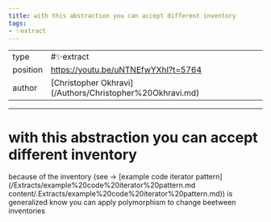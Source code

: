 ```yaml
---
title: with this abstraction you can accept different inventory
tags:
- ✨extract
---
```



<table>
<tr>
<td> type </td>
<td> #✨extract </td>
</tr>
<tr>
<td> position </td>
<td> <a href="https://youtu.be/uNTNEfwYXhI?t=5764">https://youtu.be/uNTNEfwYXhI?t=5764</a> </td>
</tr>
<tr>
<td> author </td>
<td> [Christopher Okhravi](/Authors/Christopher%20Okhravi.md) </td>
</tr>
</table>


---

# with this abstraction you can accept different inventory
because of the inventory (see -> [example code iterator pattern](/Extracts/example%20code%20iterator%20pattern.md
content/.Extracts/example%20code%20iterator%20pattern.md)) is generalized know you can apply polymorphism to change beetween inventories
